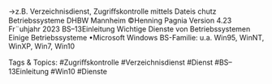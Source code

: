 →z.B. Verzeichnisdienst, Zugriﬀskontrolle mittels Dateis chutz
Betriebssysteme DHBW Mannheim ©Henning Pagnia Version 4.23 Fr¨uhjahr 2023 BS–13Einleitung Wichtige Dienste von Betriebssystemen
Einige Betriebssysteme
•Microsoft Windows
BS-Familie: u.a. Win95, WinNT, WinXP, Win7, Win10

   Tags & Topics:
   #Zugriﬀskontrolle
   #Verzeichnisdienst
   #Dienst
   #BS–13Einleitung
   #Win10
   #Dienste